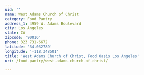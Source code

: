 ```yaml
---
uid: ''
name: West Adams Church of Christ
category: Food Pantry
address_1: 4959 W. Adams Boulevard
city: Los Angeles
state: CA
zipcode: '90016'
phone: 323 731-6672
latitude: '34.032789'
longitude: '-118.348501'
title: 'West Adams Church of Christ, Food Oasis Los Angeles'
uri: /food-pantry/west-adams-church-of-christ/

---
```

